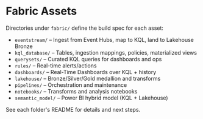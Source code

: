 # Fabric Assets

Directories under `fabric/` define the build spec for each asset:
- `eventstream/` – Ingest from Event Hubs, map to KQL, land to Lakehouse Bronze
- `kql_database/` – Tables, ingestion mappings, policies, materialized views
- `querysets/` – Curated KQL queries for dashboards and ops
- `rules/` – Real-time alerts/actions
- `dashboards/` – Real-Time Dashboards over KQL + history
- `lakehouse/` – Bronze/Silver/Gold medallion and transforms
- `pipelines/` – Orchestration and maintenance
- `notebooks/` – Transforms and analysis notebooks
- `semantic_model/` – Power BI hybrid model (KQL + Lakehouse)

See each folder's README for details and next steps.

